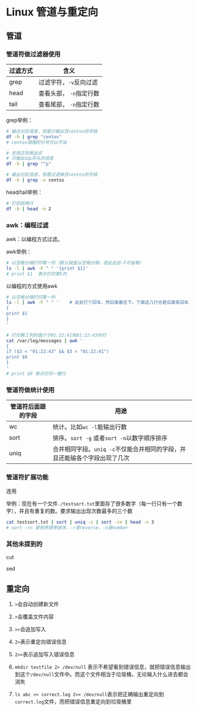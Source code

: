 # Linux 管道与重定向

## 管道

### 管道符做过滤器使用

| 过滤方式 | 含义                                  |
| -------- | ------------------------------------- |
| grep     | 过滤字符，`-v`反向过滤                |
| head     | 查看头部， `-n`指定行数               |
| tail     | 查看尾部， `-n`指定行数               |

grep举例：

```bash
# 输出分区信息，但是只输出含centos的字段
df -h | grep "centos"
# centos周围的引号可以不加

# 支持正则表达式
# 只输出以p开头的信息
df -h | grep "^p"

# 输出分区信息，但是过滤掉含centos的字段
df -h | grep -v centos
```

head/tail举例：

```bash
# 打印前两行
df -h | head -n 2
```

### awk：编程过滤

awk：以编程方式过滤。

awk举例：

```bash
# 以空格分隔打印第一列（默认就是以空格分隔，因此此处-F可省略）
ls -l | awk -F " " '{print $1}'
# print $1  表示打印第1列
```

以编程的方式使用awk

```bash
# 以空格分隔打印第一列
ls -l | awk -F " " '    # 此处打个回车，然后接着往下。下面这几行也是后面有回车
{
print $1
}
'
```

```bash
# 打印第三列的值介于01:22:41和01:22:43的行
cat /var/log/messages | awk '
{
if ($3 < "01:22:43" && $3 > "01:22:41")
print $0
}
'
# print $0 表示打印一整行
```

### 管道符做统计使用

|管道符后面跟的字段|用途|
|---|---|
|wc|统计。比如`wc -l`能输出行数|
|sort|排序。`sort -g` 或者`sort -n`以数字顺序排序|
|uniq|合并相同字段。`uniq -c`不仅能合并相同的字段，并且还能输各个字段出现了几次|

### 管道符扩展功能

连用

举例：现在有一个文件`./testsort.txt`里面存了很多数字（每一行只有一个数字），并且有重复的数。要求输出出现次数最多的三个数

```bash
cat testsort.txt | sort | uniq -c | sort -rn | head -n 3
# sort -rn 是倒序顺序排序，-r是reverse，-n是number
```

### 其他未提到的

cut

sed

## 重定向

1. `>`会自动创建新文件
1. `>`会覆盖文件内容

1. `>>`会追加写入

1. `2>`表示重定向错误信息
1. `2>>`表示追加写入错误信息

1. `mkdir testfile 2> /dev/null` 表示不希望看到错误信息，就把错误信息输出到这个`/dev/null`文件中。而这个文件相当于垃圾桶，无论输入什么进去都会消失
1. `ls abc >> correct.log 2>> /dev/null`表示把正确输出重定向到`correct.log`文件，而把错误信息重定向到垃圾桶里
